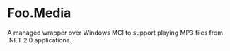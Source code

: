 Foo.Media
=========

A managed wrapper over Windows MCI to support playing MP3 files from .NET 2.0 applications.
